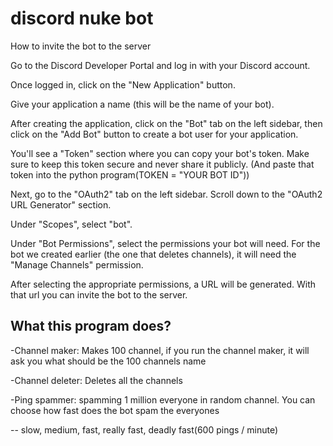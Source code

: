 # discord nuke bot

How to invite the bot to the server

Go to the Discord Developer Portal and log in with your Discord account.

Once logged in, click on the "New Application" button.

Give your application a name (this will be the name of your bot).

After creating the application, click on the "Bot" tab on the left sidebar, then click on the "Add Bot" button to create a bot user for your application.

You'll see a "Token" section where you can copy your bot's token. Make sure to keep this token secure and never share it publicly. (And paste that token into the python program(TOKEN = "YOUR BOT ID"))

Next, go to the "OAuth2" tab on the left sidebar. Scroll down to the "OAuth2 URL Generator" section.

Under "Scopes", select "bot".

Under "Bot Permissions", select the permissions your bot will need. For the bot we created earlier (the one that deletes channels), it will need the "Manage Channels" permission.

After selecting the appropriate permissions, a URL will be generated. With that url you can invite the bot to the server.


## What this program does?

-Channel maker: Makes 100 channel, if you run the channel maker, it will ask you what should be the 100 channels name

-Channel deleter: Deletes all the channels

-Ping spammer: spamming 1 million everyone in random channel. You can choose how fast does the bot spam the everyones

-- slow, medium, fast, really fast, deadly fast(600 pings / minute)
